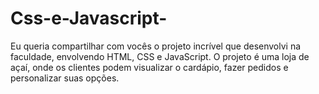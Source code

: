 # Css-e-Javascript-
Eu queria compartilhar com vocês o projeto incrível que desenvolvi na faculdade, envolvendo HTML, CSS e JavaScript. O projeto é uma loja de açaí, onde os clientes podem visualizar o cardápio, fazer pedidos e personalizar suas opções.
